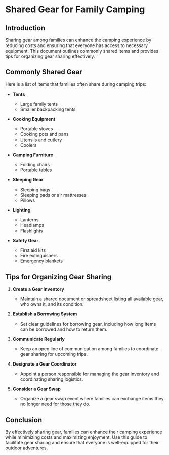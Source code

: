 # Shared Gear for Family Camping

## Introduction
Sharing gear among families can enhance the camping experience by reducing costs and ensuring that everyone has access to necessary equipment. This document outlines commonly shared items and provides tips for organizing gear sharing effectively.

## Commonly Shared Gear
Here is a list of items that families often share during camping trips:

- **Tents**
  - Large family tents
  - Smaller backpacking tents

- **Cooking Equipment**
  - Portable stoves
  - Cooking pots and pans
  - Utensils and cutlery
  - Coolers

- **Camping Furniture**
  - Folding chairs
  - Portable tables

- **Sleeping Gear**
  - Sleeping bags
  - Sleeping pads or air mattresses
  - Pillows

- **Lighting**
  - Lanterns
  - Headlamps
  - Flashlights

- **Safety Gear**
  - First aid kits
  - Fire extinguishers
  - Emergency blankets

## Tips for Organizing Gear Sharing
1. **Create a Gear Inventory**
   - Maintain a shared document or spreadsheet listing all available gear, who owns it, and its condition.

2. **Establish a Borrowing System**
   - Set clear guidelines for borrowing gear, including how long items can be borrowed and how to return them.

3. **Communicate Regularly**
   - Keep an open line of communication among families to coordinate gear sharing for upcoming trips.

4. **Designate a Gear Coordinator**
   - Appoint a person responsible for managing the gear inventory and coordinating sharing logistics.

5. **Consider a Gear Swap**
   - Organize a gear swap event where families can exchange items they no longer need for those they do.

## Conclusion
By effectively sharing gear, families can enhance their camping experience while minimizing costs and maximizing enjoyment. Use this guide to facilitate gear sharing and ensure that everyone is well-equipped for their outdoor adventures.